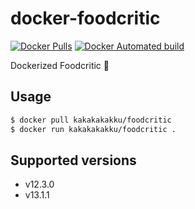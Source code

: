 # docker-foodcritic

[![Docker Pulls](https://img.shields.io/docker/pulls/kakakakakku/foodcritic.svg?style=for-the-badge)](https://hub.docker.com/r/kakakakakku/foodcritic/)
[![Docker Automated build](https://img.shields.io/docker/automated/kakakakakku/foodcritic.svg?style=for-the-badge)](https://hub.docker.com/r/kakakakakku/foodcritic/)

Dockerized Foodcritic 🍕

## Usage

```sh
$ docker pull kakakakakku/foodcritic
$ docker run kakakakakku/foodcritic .
```

## Supported versions

- v12.3.0
- v13.1.1
